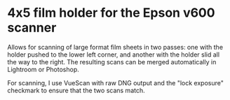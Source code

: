# 4x5 film holder for the Epson v600 scanner

Allows for scanning of large format film sheets in two passes: one with the holder pushed to the lower left corner, and another with the holder slid all the way to the right. The resulting scans can be merged automatically in Lightroom or Photoshop.

For scanning, I use VueScan with raw DNG output and the "lock exposure" checkmark to ensure that the two scans match.
